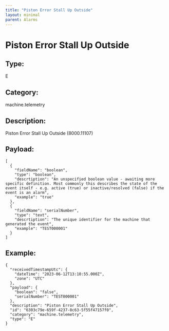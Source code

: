 ```yaml
---
title: "Piston Error Stall Up Outside"
layout: minimal
parent: Alarms
---
```


# Piston Error Stall Up Outside

## Type:

E

## Category:

machine.telemetry

## Description: 

Piston Error Stall Up Outside (8000.11107)

## Payload:

```
[
  {
    "fieldName": "boolean",
    "type": "boolean",
    "descrtiption": "An unspecified boolean value - awaiting more specific definition. Most commonly this describes the state of the event itself - e.g. active (true) or inactive/resolved (false) if the event is an alarm",
    "example": "true"
  },
  {
    "fieldName": "serialNumber",
    "type": "text",
    "descrtiption": "The unique identifier for the machine that generated the event",
    "example": "TEST000001"
  }
]
```

## Example:

```
{
  "receivedTimestampUtc": {
    "dateTime": "2023-06-12T13:10:55.000Z",
    "zone": "UTC"
  },
  "payload": {
    "boolean": "false",
    "serialNumber": "TEST000001"
  },
  "description": "Piston Error Stall Up Outside",
  "id": "6303c79e-659f-4237-8c63-5f55f47157f0",
  "category": "machine.telemetry",
  "type": "E"
}
```
